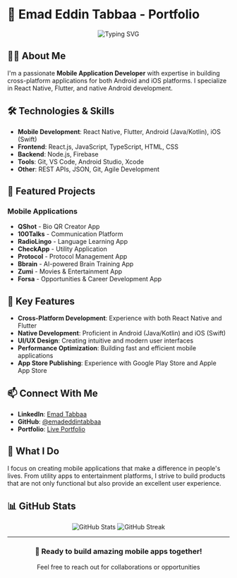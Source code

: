 # 🚀 Emad Eddin Tabbaa - Portfolio

<div align="center">
  <img src="https://readme-typing-svg.herokuapp.com?font=Fira+Code&pause=1000&color=9C4FCF&center=true&vCenter=true&width=435&lines=Mobile+App+Developer;React+Native+Developer;Flutter+Developer;Cross-Platform+Developer" alt="Typing SVG" />
</div>

## 👨‍💻 About Me

I'm a passionate **Mobile Application Developer** with expertise in building cross-platform applications for both Android and iOS platforms. I specialize in React Native, Flutter, and native Android development.

## 🛠️ Technologies & Skills

- **Mobile Development**: React Native, Flutter, Android (Java/Kotlin), iOS (Swift)
- **Frontend**: React.js, JavaScript, TypeScript, HTML, CSS
- **Backend**: Node.js, Firebase
- **Tools**: Git, VS Code, Android Studio, Xcode
- **Other**: REST APIs, JSON, Git, Agile Development

## 📱 Featured Projects

### Mobile Applications
- **QShot** - Bio QR Creator App
- **100Talks** - Communication Platform
- **RadioLingo** - Language Learning App
- **CheckApp** - Utility Application
- **Protocol** - Protocol Management App
- **Bbrain** - AI-powered Brain Training App
- **Zumi** - Movies & Entertainment App
- **Forsa** - Opportunities & Career Development App

## 🌟 Key Features

- **Cross-Platform Development**: Experience with both React Native and Flutter
- **Native Development**: Proficient in Android (Java/Kotlin) and iOS (Swift)
- **UI/UX Design**: Creating intuitive and modern user interfaces
- **Performance Optimization**: Building fast and efficient mobile applications
- **App Store Publishing**: Experience with Google Play Store and Apple App Store

## 📫 Connect With Me

- **LinkedIn**: [Emad Tabbaa](https://www.linkedin.com/in/emad-tabbaa-904537199/)
- **GitHub**: [@emadeddintabbaa](https://github.com/emadeddintabbaa)
- **Portfolio**: [Live Portfolio](https://emadeddintabbaa.github.io/portfolio/)

## 🎯 What I Do

I focus on creating mobile applications that make a difference in people's lives. From utility apps to entertainment platforms, I strive to build products that are not only functional but also provide an excellent user experience.

## 📊 GitHub Stats

<div align="center">
  <img src="https://github-readme-stats.vercel.app/api?username=emadeddintabbaa&show_icons=true&theme=radical" alt="GitHub Stats" />
  <img src="https://github-readme-streak-stats.herokuapp.com/?user=emadeddintabbaa&theme=radical" alt="GitHub Streak" />
</div>

---

<div align="center">
  <h3>🚀 Ready to build amazing mobile apps together!</h3>
  <p>Feel free to reach out for collaborations or opportunities</p>
</div>
